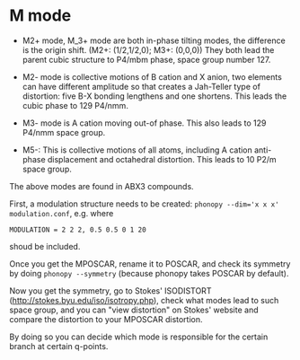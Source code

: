 # M mode

* M2+ mode, M_3+ mode are both in-phase tilting modes, the difference is the origin shift. (M2+: (1/2,1/2,0); M3+: (0,0,0))
  They both lead the parent cubic structure to P4/mbm phase, space group number 127. 
  
* M2- mode is collective motions of B cation and X anion, two elements can have different amplitude so that creates a Jah-Teller type of distortion: five B-X bonding lengthens and one shortens. 
  This leads the cubic phase to 129 P4/nmm. 
  
* M3- mode is A cation moving out-of phase. 
  This also leads to 129 P4/nmm space group.
  
* M5-: This is collective motions of all atoms, including A cation anti-phase displacement and octahedral distortion. 
  This leads to 10 P2/m space group. 
  

The above modes are found in ABX3 compounds. 

First, a modulation structure needs to be created: `phonopy --dim='x x x' modulation.conf`, e.g. where 

`MODULATION = 2 2 2, 0.5 0.5 0 1 20`

shoud be included. 

Once you get the MPOSCAR, rename it to POSCAR, and check its symmetry by doing `phonopy --symmetry` (because phonopy takes POSCAR by default).

Now you get the symmetry, go to Stokes' ISODISTORT (http://stokes.byu.edu/iso/isotropy.php), check what modes lead to such space group, and you can "view distortion" on Stokes' website and compare the distortion to your MPOSCAR distortion. 

By doing so you can decide which mode is responsible for the certain branch at certain q-points. 

